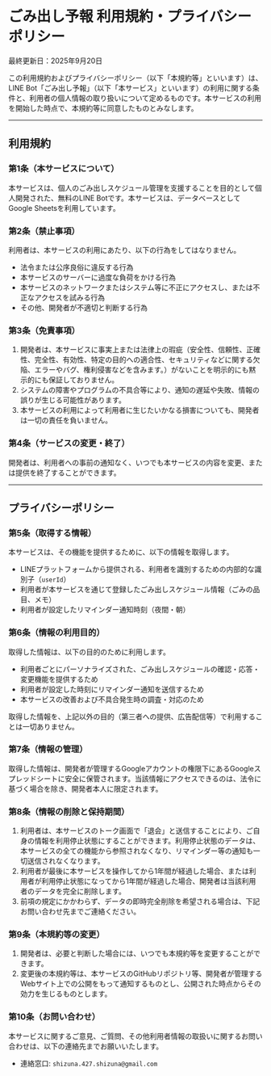 # ごみ出し予報 利用規約・プライバシーポリシー

最終更新日：2025年9月20日

この利用規約およびプライバシーポリシー（以下「本規約等」といいます）は、LINE Bot「ごみ出し予報」（以下「本サービス」といいます）の利用に関する条件と、利用者の個人情報の取り扱いについて定めるものです。本サービスの利用を開始した時点で、本規約等に同意したものとみなします。

---

## 利用規約

### 第1条（本サービスについて）

本サービスは、個人のごみ出しスケジュール管理を支援することを目的として個人開発された、無料のLINE Botです。本サービスは、データベースとしてGoogle Sheetsを利用しています。

### 第2条（禁止事項）

利用者は、本サービスの利用にあたり、以下の行為をしてはなりません。

- 法令または公序良俗に違反する行為
- 本サービスのサーバーに過度な負荷をかける行為
- 本サービスのネットワークまたはシステム等に不正にアクセスし、または不正なアクセスを試みる行為
- その他、開発者が不適切と判断する行為

### 第3条（免責事項）

1. 開発者は、本サービスに事実上または法律上の瑕疵（安全性、信頼性、正確性、完全性、有効性、特定の目的への適合性、セキュリティなどに関する欠陥、エラーやバグ、権利侵害などを含みます。）がないことを明示的にも黙示的にも保証しておりません。
2. システムの障害やプログラムの不具合等により、通知の遅延や失敗、情報の誤りが生じる可能性があります。
3. 本サービスの利用によって利用者に生じたいかなる損害についても、開発者は一切の責任を負いません。

### 第4条（サービスの変更・終了）

開発者は、利用者への事前の通知なく、いつでも本サービスの内容を変更、または提供を終了することができます。

---

## プライバシーポリシー

### 第5条（取得する情報）

本サービスは、その機能を提供するために、以下の情報を取得します。

- LINEプラットフォームから提供される、利用者を識別するための内部的な識別子（`userId`）
- 利用者が本サービスを通じて登録したごみ出しスケジュール情報（ごみの品目、メモ）
- 利用者が設定したリマインダー通知時刻（夜間・朝）

### 第6条（情報の利用目的）

取得した情報は、以下の目的のために利用します。

- 利用者ごとにパーソナライズされた、ごみ出しスケジュールの確認・応答・変更機能を提供するため
- 利用者が設定した時刻にリマインダー通知を送信するため
- 本サービスの改善および不具合発生時の調査・対応のため

取得した情報を、上記以外の目的（第三者への提供、広告配信等）で利用することは一切ありません。

### 第7条（情報の管理）

取得した情報は、開発者が管理するGoogleアカウントの権限下にあるGoogleスプレッドシートに安全に保管されます。当該情報にアクセスできるのは、法令に基づく場合を除き、開発者本人に限定されます。

### 第8条（情報の削除と保持期間）

1. 利用者は、本サービスのトーク画面で「退会」と送信することにより、ご自身の情報を利用停止状態にすることができます。利用停止状態のデータは、本サービスの全ての機能から参照されなくなり、リマインダー等の通知も一切送信されなくなります。
1. 利用者が最後に本サービスを操作してから1年間が経過した場合、または利用者が利用停止状態になってから1年間が経過した場合、開発者は当該利用者のデータを完全に削除します。
1. 前項の規定にかかわらず、データの即時完全削除を希望される場合は、下記お問い合わせ先までご連絡ください。

### 第9条（本規約等の変更）

1. 開発者は、必要と判断した場合には、いつでも本規約等を変更することができます。
1. 変更後の本規約等は、本サービスのGitHubリポジトリ等、開発者が管理するWebサイト上での公開をもって通知するものとし、公開された時点からその効力を生じるものとします。

### 第10条（お問い合わせ）

本サービスに関するご意見、ご質問、その他利用者情報の取扱いに関するお問い合わせは、以下の連絡先までお願いいたします。

- 連絡窓口: `shizuna.427.shizuna@gmail.com`
